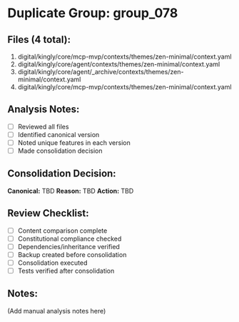 # Duplicate Group: group_078

## Files (4 total):
1. digital/kingly/core/mcp-mvp/contexts/themes/zen-minimal/context.yaml
2. digital/kingly/core/agent/contexts/themes/zen-minimal/context.yaml
3. digital/kingly/core/agent/_archive/contexts/themes/zen-minimal/context.yaml
4. digital/kingly/core/mcp-mvp/contexts/themes/zen-minimal/context.yaml

## Analysis Notes:
- [ ] Reviewed all files
- [ ] Identified canonical version
- [ ] Noted unique features in each version
- [ ] Made consolidation decision

## Consolidation Decision:
**Canonical:** TBD
**Reason:** TBD
**Action:** TBD

## Review Checklist:
- [ ] Content comparison complete
- [ ] Constitutional compliance checked
- [ ] Dependencies/inheritance verified
- [ ] Backup created before consolidation
- [ ] Consolidation executed
- [ ] Tests verified after consolidation

## Notes:
(Add manual analysis notes here)
